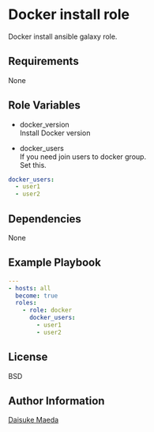 Docker install role
=========

Docker install ansible galaxy role.

Requirements
------------

None

Role Variables
--------------

* docker_version  
Install Docker version

* docker_users  
If you need join users to docker group.  
Set this.  
```yml
docker_users:
  - user1
  - user2
```

Dependencies
------------

None

Example Playbook
----------------

```yml
---
- hosts: all
  become: true
  roles:
    - role: docker
      docker_users:
        - user1
        - user2
```

License
-------

BSD

Author Information
------------------

[Daisuke Maeda](https://github.com/dmae3 "Daisuke Maeda")
